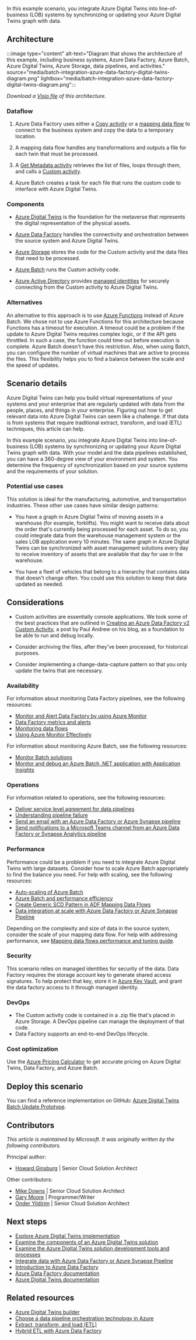 In this example scenario, you integrate Azure Digital Twins into line-of-business (LOB) systems by synchronizing or updating your Azure Digital Twins graph with data.

## Architecture

:::image type="content" alt-text="Diagram that shows the architecture of this example, including business systems, Azure Data Factory, Azure Batch, Azure Digital Twins, Azure Storage, data pipelines, and activities." source="media/batch-integration-azure-data-factory-digital-twins-diagram.png" lightbox="media/batch-integration-azure-data-factory-digital-twins-diagram.png":::

_Download a [Visio file](https://arch-center.azureedge.net/batch-integration-azure-data-factory-digital-twins-diagram.vsdx) of this architecture._

### Dataflow

1. Azure Data Factory uses either a [Copy activity](/azure/data-factory/copy-activity-overview) or a [mapping data flow](/azure/data-factory/concepts-data-flow-overview) to connect to the business system and copy the data to a temporary location.

2. A mapping data flow handles any transformations and outputs a file for each twin that must be processed.

3. A [Get Metadata activity](/azure/data-factory/control-flow-get-metadata-activity) retrieves the list of files, loops through them, and calls a [Custom activity](/azure/data-factory/transform-data-using-custom-activity).

4. Azure Batch creates a task for each file that runs the custom code to interface with Azure Digital Twins.

### Components

- [Azure Digital Twins](https://azure.microsoft.com/services/digital-twins) is the foundation for the metaverse that represents the digital representation of the physical assets.

- [Azure Data Factory](https://azure.microsoft.com/services/data-factory) handles the connectivity and orchestration between the source system and Azure Digital Twins.

- [Azure Storage](https://azure.microsoft.com/services/storage) stores the code for the Custom activity and the data files that need to be processed.

- [Azure Batch](https://azure.microsoft.com/services/batch) runs the Custom activity code.

- [Azure Active Directory](https://azure.microsoft.com/services/active-directory) provides [managed identities](/azure/active-directory/managed-identities-azure-resources/overview) for securely connecting from the Custom activity to Azure Digital Twins.

### Alternatives

An alternative to this approach is to use [Azure Functions](https://azure.microsoft.com/services/functions) instead of Azure Batch. We chose not to use Azure Functions for this architecture because Functions has a timeout for execution. A timeout could be a problem if the update to Azure Digital Twins requires complex logic, or if the API gets throttled. In such a case, the function could time out before execution is complete. Azure Batch doesn't have this restriction. Also, when using Batch, you can configure the number of virtual machines that are active to process the files. This flexibility helps you to find a balance between the scale and the speed of updates.

## Scenario details

Azure Digital Twins can help you build virtual representations of your systems and your enterprise that are regularly updated with data from the people, places, and things in your enterprise. Figuring out how to get relevant data into Azure Digital Twins can seem like a challenge. If that data is from systems that require traditional extract, transform, and load (ETL) techniques, this article can help.

In this example scenario, you integrate Azure Digital Twins into line-of-business (LOB) systems by synchronizing or updating your Azure Digital Twins graph with data. With your model and the data pipelines established, you can have a 360-degree view of your environment and system. You determine the frequency of synchronization based on your source systems and the requirements of your solution.

### Potential use cases

This solution is ideal for the manufacturing, automotive, and transportation industries. These other use cases have similar design patterns:

- You have a graph in Azure Digital Twins of moving assets in a warehouse (for example, forklifts). You might want to receive data about the order that's currently being processed for each asset. To do so, you could integrate data from the warehouse management system or the sales LOB application every 10 minutes. The same graph in Azure Digital Twins can be synchronized with asset management solutions every day to receive inventory of assets that are available that day for use in the warehouse.

- You have a fleet of vehicles that belong to a hierarchy that contains data that doesn't change often.  You could use this solution to keep that data updated as needed.

## Considerations

- Custom activities are essentially console applications.  We took some of the best practices that are outlined in [Creating an Azure Data Factory v2 Custom Activity](https://mrpaulandrew.com/2018/11/12/creating-an-azure-data-factory-v2-custom-activity), a post by Paul Andrew on his blog, as a foundation to be able to run and debug locally.

- Consider archiving the files, after they've been processed, for historical purposes.

- Consider implementing a change-data-capture pattern so that you only update the twins that are necessary.

### Availability

For information about monitoring Data Factory pipelines, see the following resources:
- [Monitor and Alert Data Factory by using Azure Monitor](/azure/data-factory/monitor-using-azure-monitor)
- [Data Factory metrics and alerts](/azure/data-factory/monitor-metrics-alerts)
- [Monitoring data flows](/azure/data-factory/concepts-data-flow-monitoring)
- [Using Azure Monitor Effectively](https://azurelib.com/how-to-monitor-azure-data-factory-effectively)

For information about monitoring Azure Batch, see the following resources:
- [Monitor Batch solutions](/azure/batch/monitoring-overview)
- [Monitor and debug an Azure Batch .NET application with Application Insights](/azure/batch/monitor-application-insights)

### Operations

For information related to operations, see the following resources:
- [Deliver service level agreement for data pipelines](/azure/data-factory/tutorial-operationalize-pipelines)
- [Understanding pipeline failure](/azure/data-factory/tutorial-pipeline-failure-error-handling)
- [Send an email with an Azure Data Factory or Azure Synapse pipeline](/azure/data-factory/how-to-send-email)
- [Send notifications to a Microsoft Teams channel from an Azure Data Factory or Synapse Analytics pipeline](/azure/data-factory/how-to-send-notifications-to-teams?tabs=data-factory)


### Performance

Performance could be a problem if you need to integrate Azure Digital Twins with large datasets. Consider how to scale Azure Batch appropriately to find the balance you need. For help with scaling, see the following resources:
- [Auto-scaling of Azure Batch](/azure/data-factory/transform-data-using-custom-activity#auto-scaling-of-azure-batch)
- [Azure Batch and performance efficiency](/azure/architecture/framework/services/compute/azure-batch/performance-efficiency)
- [Create Generic SCD Pattern in ADF Mapping Data Flows](https://techcommunity.microsoft.com/t5/azure-data-factory-blog/create-generic-scd-pattern-in-adf-mapping-data-flows/ba-p/918519)
- [Data integration at scale with Azure Data Factory or Azure Synapse Pipeline](/learn/paths/data-integration-scale-azure-data-factory)

Depending on the complexity and size of data in the source system, consider the scale of your mapping data flow. For help with addressing performance, see [Mapping data flows performance and tuning guide](/azure/data-factory/concepts-data-flow-performance).

### Security

This scenario relies on managed identities for security of the data.  Data Factory requires the storage account key to generate shared access signatures.  To help protect that key, store it in [Azure Key Vault](https://azure.microsoft.com/services/key-vault), and grant the data factory access to it through managed identity.

### DevOps

- The Custom activity code is contained in a .zip file that's placed in Azure Storage.  A DevOps pipeline can manage the deployment of that code.
- Data Factory supports an end-to-end DevOps lifecycle.

### Cost optimization

Use the [Azure Pricing Calculator](https://azure.microsoft.com/pricing/calculator) to get accurate pricing on Azure Digital Twins, Data Factory, and Azure Batch.

## Deploy this scenario

You can find a reference implementation on GitHub: [Azure Digital Twins Batch Update Prototype](https://github.com/Azure-Samples/azuredigitaltwins-batchupdate).

## Contributors

*This article is maintained by Microsoft. It was originally written by the following contributors.*

Principal author:

- [Howard Ginsburg](https://www.linkedin.com/in/howardginsburg) | Senior Cloud Solution Architect

Other contributors:

- [Mike Downs](https://www.linkedin.com/in/mike-downs-4373a66) | Senior Cloud Solution Architect 
- [Gary Moore](https://www.linkedin.com/in/gwmoore) | Programmer/Writer
- [Onder Yildirim](https://www.linkedin.com/in/%C3%B6nder-yildirim-0044601) | Senior Cloud Solution Architect 

## Next steps

- [Explore Azure Digital Twins implementation](/learn/modules/explore-azure-digital-twins-implementation)
- [Examine the components of an Azure Digital Twins solution](/learn/modules/examine-components-azure-digital-twins-solution)
- [Examine the Azure Digital Twins solution development tools and processes](/learn/modules/examine-azure-digital-twins-solution-development-tools-processes)
- [Integrate data with Azure Data Factory or Azure Synapse Pipeline](/learn/modules/data-integration-azure-data-factory)
- [Introduction to Azure Data Factory](/learn/modules/intro-to-azure-data-factory)
- [Azure Data Factory documentation](/azure/data-factory)
- [Azure Digital Twins documentation](/azure/digital-twins)

## Related resources

- [Azure Digital Twins builder](/azure/architecture/solution-ideas/articles/azure-digital-twins-builder)
- [Choose a data pipeline orchestration technology in Azure](/azure/architecture/data-guide/technology-choices/pipeline-orchestration-data-movement)
- [Extract, transform, and load (ETL)](/azure/architecture/data-guide/relational-data/etl)
- [Hybrid ETL with Azure Data Factory](/azure/architecture/example-scenario/data/hybrid-etl-with-adf)

